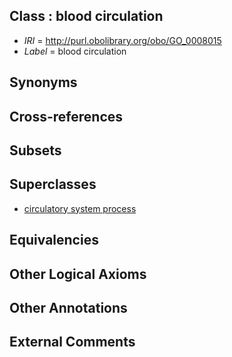 
## Class : blood circulation

 * *IRI* = http://purl.obolibrary.org/obo/GO_0008015
 * *Label* = blood circulation

## Synonyms


## Cross-references


## Subsets


## Superclasses

 * [circulatory system process](../../GO/13/GO_0003013.md)

## Equivalencies


## Other Logical Axioms


## Other Annotations


## External Comments

